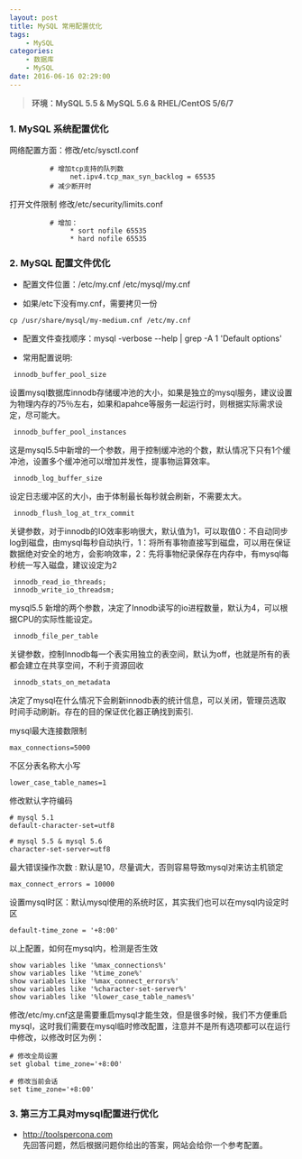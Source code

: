 ```yaml
---
layout: post
title: MySQL 常用配置优化
tags: 
    - MySQL
categories: 
    - 数据库
    - MySQL
date: 2016-06-16 02:29:00
---
```



> **环境：MySQL 5.5 & MySQL 5.6 & RHEL/CentOS 5/6/7**

### 1. MySQL 系统配置优化

网络配置方面：修改/etc/sysctl.conf

```
          # 增加tcp支持的队列数
               net.ipv4.tcp_max_syn_backlog = 65535
          # 减少断开时
```

 打开文件限制 修改/etc/security/limits.conf

```
          # 增加：
               * sort nofile 65535
               * hard nofile 65535
```

### 2.  MySQL 配置文件优化

* 配置文件位置：/etc/my.cnf /etc/mysql/my.cnf

* 如果/etc下没有my.cnf，需要拷贝一份

```
cp /usr/share/mysql/my-medium.cnf /etc/my.cnf
```

* 配置文件查找顺序：mysql -verbose --help | grep -A 1 'Default options'

* 常用配置说明:

```
 innodb_buffer_pool_size
```

设置mysql数据库innodb存储缓冲池的大小，如果是独立的mysql服务，建议设置为物理内存的75％左右，如果和apahce等服务一起运行时，则根据实际需求设定，尽可能大。

```
 innodb_buffer_pool_instances
```

这是mysql5.5中新增的一个参数，用于控制缓冲池的个数，默认情况下只有1个缓冲池，设置多个缓冲池可以增加并发性，提事物运算效率。

```
 innodb_log_buffer_size
```

设定日志缓冲区的大小，由于体制最长每秒就会刷新，不需要太大。

```
 innodb_flush_log_at_trx_commit
```

关键参数，对于innodb的IO效率影响很大，默认值为1，可以取值0：不自动同步log到磁盘，由mysql每秒自动执行，1：将所有事物直接写到磁盘，可以用在保证数据绝对安全的地方，会影响效率，2：先将事物纪录保存在内存中，有mysql每秒统一写入磁盘，建议设定为2

```
 innodb_read_io_threads;
 innodb_write_io_threadsm;
```

mysql5.5 新增的两个参数，决定了Innodb读写的io进程数量，默认为4，可以根据CPU的实际性能设定。

```
 innodb_file_per_table
```

关键参数，控制Innodb每一个表实用独立的表空间，默认为off，也就是所有的表都会建立在共享空间，不利于资源回收

```
 innodb_stats_on_metadata
```

决定了mysql在什么情况下会刷新innodb表的统计信息，可以关闭，管理员选取时间手动刷新。存在的目的保证优化器正确找到索引.

 mysql最大连接数限制

```
max_connections=5000
```

 不区分表名称大小写

```
lower_case_table_names=1
```

 修改默认字符编码

```
# mysql 5.1
default-character-set=utf8

# mysql 5.5 & mysql 5.6
character-set-server=utf8
```

 最大错误操作次数 : 默认是10，尽量调大，否则容易导致mysql对来访主机锁定

```
max_connect_errors = 10000
```

 设置mysql时区：默认mysql使用的系统时区，其实我们也可以在mysql内设定时区

```
default-time_zone = '+8:00'
```

 以上配置，如何在mysql内，检测是否生效

```
show variables like '%max_connections%'
show variables like '%time_zone%'
show variables like '%max_connect_errors%'
show variables like '%character-set-server%'
show variables like '%lower_case_table_names%'
```

 修改/etc/my.cnf这是需要重启mysql才能生效，但是很多时候，我们不方便重启mysql，这时我们需要在mysql临时修改配置，注意并不是所有选项都可以在运行中修改，以修改时区为例：

```
# 修改全局设置
set global time_zone='+8:00'

# 修改当前会话
set time_zone='+8:00'
```

### 3.  第三方工具对mysql配置进行优化

* <http://toolspercona.com> <br>
先回答问题，然后根据问题你给出的答案，网站会给你一个参考配置。
